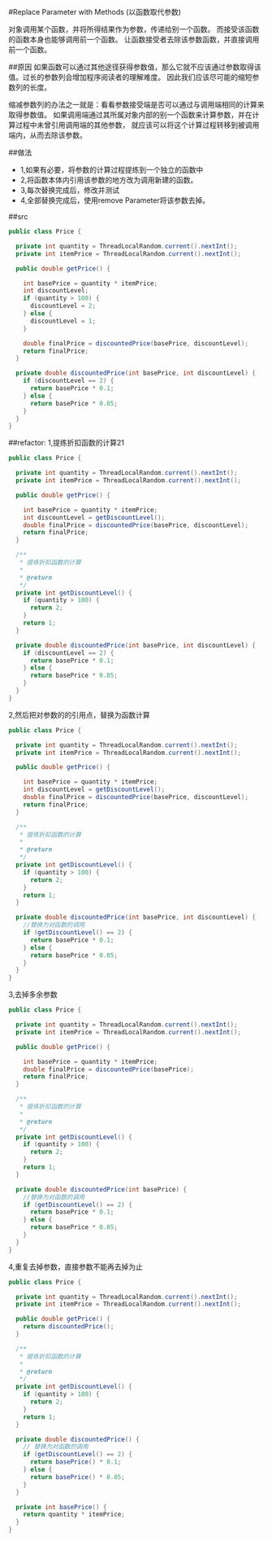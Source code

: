 #Replace Parameter with Methods (以函数取代参数)

对象调用某个函数，并将所得结果作为参数，传递给别一个函数。
而接受该函数的函数本身也能够调用前一个函数。
让函数接受者去除该参数函数，并直接调用前一个函数。

##原因
如果函数可以通过其他途径获得参数值，那么它就不应该通过参数取得该值。过长的参数列会增加程序阅读者的理解难度。
因此我们应该尽可能的缩短参数列的长度。

缩减参数列的办法之一就是：看看参数接受端是否可以通过与调用端相同的计算来取得参数值。
如果调用端通过其所属对象内部的别一个函数来计算参数，并在计算过程中未曾引用调用端的其他参数，
就应该可以将这个计算过程转移到被调用端内，从而去除该参数。


##做法
<ul>
    <li>1,如果有必要，将参数的计算过程提练到一个独立的函数中</li>
    <li>2,将函数本体内引用该参数的地方改为调用新建的函数。</li>
    <li>3,每次替换完成后，修改并测试</li>
    <li>4,全部替换完成后，使用remove Parameter将该参数去掉。</li>
</ul>



##src
```java
public class Price {

  private int quantity = ThreadLocalRandom.current().nextInt();
  private int itemPrice = ThreadLocalRandom.current().nextInt();

  public double getPrice() {

    int basePrice = quantity * itemPrice;
    int discountLevel;
    if (quantity > 100) {
      discountLevel = 2;
    } else {
      discountLevel = 1;
    }

    double finalPrice = discountedPrice(basePrice, discountLevel);
    return finalPrice;
  }

  private double discountedPrice(int basePrice, int discountLevel) {
    if (discountLevel == 2) {
      return basePrice * 0.1;
    } else {
      return basePrice * 0.05;
    }
  }
}
```



##refactor:
1,提练折扣函数的计算21
```java
public class Price {

  private int quantity = ThreadLocalRandom.current().nextInt();
  private int itemPrice = ThreadLocalRandom.current().nextInt();

  public double getPrice() {

    int basePrice = quantity * itemPrice;
    int discountLevel = getDiscountLevel();
    double finalPrice = discountedPrice(basePrice, discountLevel);
    return finalPrice;
  }

  /**
   * 提练折扣函数的计算
   *
   * @return
   */
  private int getDiscountLevel() {
    if (quantity > 100) {
      return 2;
    }
    return 1;
  }

  private double discountedPrice(int basePrice, int discountLevel) {
    if (discountLevel == 2) {
      return basePrice * 0.1;
    } else {
      return basePrice * 0.05;
    }
  }
}
```

2,然后把对参数的的引用点，替换为函数计算
```java
public class Price {

  private int quantity = ThreadLocalRandom.current().nextInt();
  private int itemPrice = ThreadLocalRandom.current().nextInt();

  public double getPrice() {

    int basePrice = quantity * itemPrice;
    int discountLevel = getDiscountLevel();
    double finalPrice = discountedPrice(basePrice, discountLevel);
    return finalPrice;
  }

  /**
   * 提练折扣函数的计算
   *
   * @return
   */
  private int getDiscountLevel() {
    if (quantity > 100) {
      return 2;
    }
    return 1;
  }

  private double discountedPrice(int basePrice, int discountLevel) {
    //替换为对函数的调用
    if (getDiscountLevel() == 2) {
      return basePrice * 0.1;
    } else {
      return basePrice * 0.05;
    }
  }
}
```

3,去掉多余参数
```java
public class Price {

  private int quantity = ThreadLocalRandom.current().nextInt();
  private int itemPrice = ThreadLocalRandom.current().nextInt();

  public double getPrice() {

    int basePrice = quantity * itemPrice;
    double finalPrice = discountedPrice(basePrice);
    return finalPrice;
  }

  /**
   * 提练折扣函数的计算
   *
   * @return
   */
  private int getDiscountLevel() {
    if (quantity > 100) {
      return 2;
    }
    return 1;
  }

  private double discountedPrice(int basePrice) {
    //替换为对函数的调用
    if (getDiscountLevel() == 2) {
      return basePrice * 0.1;
    } else {
      return basePrice * 0.05;
    }
  }
}
```



4,重复去掉参数，直接参数不能再去掉为止
```java
public class Price {

  private int quantity = ThreadLocalRandom.current().nextInt();
  private int itemPrice = ThreadLocalRandom.current().nextInt();

  public double getPrice() {
    return discountedPrice();
  }

  /**
   * 提练折扣函数的计算
   *
   * @return
   */
  private int getDiscountLevel() {
    if (quantity > 100) {
      return 2;
    }
    return 1;
  }

  private double discountedPrice() {
    // 替换为对函数的调用
    if (getDiscountLevel() == 2) {
      return basePrice() * 0.1;
    } else {
      return basePrice() * 0.05;
    }
  }

  private int basePrice() {
    return quantity * itemPrice;
  }
}

```